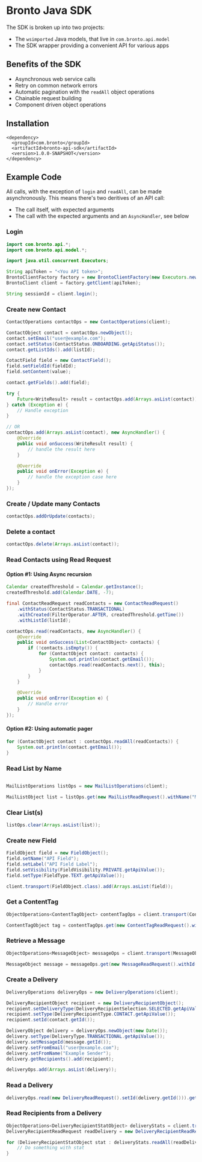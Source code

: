 # Bronto Java SDK

The SDK is broken up into two projects:

- The `wsimported` Java models, that live in `com.bronto.api.model`
- The SDK wrapper providing a convenient API for various apps

## Benefits of the SDK

- Asynchronous web service calls
- Retry on common network errors
- Automatic pagination with the `readAll` object operations
- Chainable request building
- Component driven object operations

## Installation

```
<dependency>
  <groupId>com.bronto</groupId>
  <artifactId>bronto-api-sdk</artifactId>
  <version>1.0.0-SNAPSHOT</version>
</dependency>
```

## Example Code

All calls, with the exception of `login` and `readAll`, can be made
asynchronously. This means there's two deritives of an API call:

- The call itself, with expected arguments
- The call with the expected arguments and an `AsyncHandler`, see below

### Login

``` java
import com.bronto.api.*;
import com.bronto.api.model.*;

import java.util.concurrent.Executors;

String apiToken = "<You API token>";
BrontoClientFactory factory = new BrontoClientFactory(new Executors.newCachedThreadPool());
BrontoClient client = factory.getClient(apiToken);

String sessionId = client.login();
```

### Create new Contact

``` java
ContactOperations contactOps = new ContactOperations(client);

ContactObject contact = contactOps.newObject();
contact.setEmail("user@example.com");
contact.setStatus(ContactStatus.ONBOARDING.getApiStatus());
contact.getListIds().add(listId);

CotactField field = new ContactField();
field.setFieldId(fieldId);
field.setContent(value);

contact.getFields().add(field);

try {
    Future<WriteResult> result = contactOps.add(Arrays.asList(contact));
} catch (Exception e) {
    // Handle exception
}

// OR
contactOps.add(Arrays.asList(contact), new AsyncHandler() {
    @Override
    public void onSuccess(WriteResult result) {
        // handle the result here
    }

    @Override
    public void onError(Exception e) {
        // handle the exception case here
    }
});
```

### Create / Update many Contacts

``` java
contactOps.addOrUpdate(contacts);
```

### Delete a contact

``` java
contactOps.delete(Arrays.asList(contact));
```

### Read Contacts using Read Request

#### Option #1: Using Async recursion

``` java
Calendar createdThreshold = Calendar.getInstance();
createdThreshold.add(Calendar.DATE, -7);

final ContactReadRequest readContacts = new ContactReadRequest()
    .withStatus(ContactStatus.TRANSACTIONAL)
    .withCreated(FilterOperator.AFTER, createdThreshold.getTime())
    .withListId(listId);

contactOps.read(readContacts, new AsyncHandler() {
    @Override
    public void onSuccess(List<ContactObject> contacts) {
        if (!contacts.isEmpty()) {
            for (ContactObject contact: contacts) {
                System.out.println(contact.getEmail());
                contactOps.read(readContacts.next(), this);
            }
        }
    }

    @Override
    public void onError(Exception e) {
        // Handle error
    }
});
```

#### Option #2: Using automatic pager

``` java
for (ContactObject contact : contactOps.readAll(readContacts)) {
    System.out.println(contact.getEmail());
}
```

### Read List by Name

``` java

MailListOperations listOps = new MailListOperations(client);

MailListObject list = listOps.get(new MailListReadRequest().withName("My Example List")).get();
```

### Clear List(s)

``` java
listOps.clear(Arrays.asList(list));
```

### Create new Field

``` java
FieldObject field = new FieldObject();
field.setName("API Field");
field.setLabel("API Field Label");
field.setVisibility(FieldVisibility.PRIVATE.getApiValue());
field.setType(FieldType.TEXT.getApiValue());

client.transport(FieldObject.class).add(Arrays.asList(field));
```

### Get a ContentTag

``` java
ObjectOperations<ContentTagObject> contentTagOps = client.transport(ContentTagObject.class);

ContentTagObject tag = contentTagOps.get(new ContentTagReadRequest().withId("123")).get();
```

### Retrieve a Message

``` java
ObjectOperations<MessageObject> messageOps = client.transport(MessageObject.class);

MessageObject message = messageOps.get(new MessageReadRequest().withId("123")).get();
```

### Create a Delivery

``` java
DeliveryOperations deliveryOps = new DeliveryOperations(client);

DeliveryRecipientObject recipient = new DeliveryRecipientObject();
recipient.setDeliveryType(DeliveryRecipientSelection.SELECTED.getApiValue());
recipient.setType(DeliveryRecipientType.CONTACT.getApiValue());
recipient.setId(contact.getId());

DeliveryObject delivery = deliveryOps.newObject(new Date());
delivery.setType(DeliveryType.TRANSACTIONAL.getApiValue());
delivery.setMessageId(message.getId());
delivery.setFromEmail("user@example.com");
delivery.setFromName("Example Sender");
delivery.getRecipients().add(recipient);

deliveryOps.add(Arrays.asList(delivery));
```

### Read a Delivery

``` java
deliveryOps.read(new DeliveryReadRequest().setId(delivery.getId())).get();
```

### Read Recipients from a Delivery

``` java
ObjectOperations<DeliveryRecipientStatObject> deliveryStats = client.transport(DeliveryRecipientStatObject.class);
DeliveryRecipientReadRequest readDelivery = new DeliveryRecipientReadRequest().setId(delivery.getId());

for (DeliveryRecipientStatObject stat : deliveryStats.readAll(readDelivery)) {
    // Do something with stat
}
```
